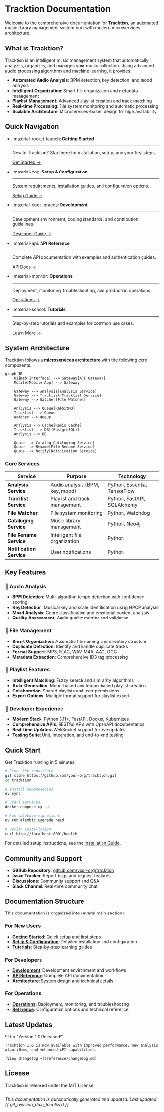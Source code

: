# Tracktion Documentation

Welcome to the comprehensive documentation for **Tracktion**, an automated music library management system built with modern microservices architecture.

## What is Tracktion?

Tracktion is an intelligent music management system that automatically analyzes, organizes, and manages your music collection. Using advanced audio processing algorithms and machine learning, it provides:

- **Automated Audio Analysis**: BPM detection, key detection, and mood analysis
- **Intelligent Organization**: Smart file organization and metadata management
- **Playlist Management**: Advanced playlist creation and track matching
- **Real-time Processing**: File system monitoring and automatic processing
- **Scalable Architecture**: Microservices-based design for high availability

## Quick Navigation

<div class="grid cards" markdown>

-   :material-rocket-launch: **Getting Started**

    ---

    New to Tracktion? Start here for installation, setup, and your first steps.

    [Get Started →](getting-started/index.md)

-   :material-cog: **Setup & Configuration**

    ---

    System requirements, installation guides, and configuration options.

    [Setup Guide →](setup/index.md)

-   :material-code-braces: **Development**

    ---

    Development environment, coding standards, and contribution guidelines.

    [Developer Guide →](development/index.md)

-   :material-api: **API Reference**

    ---

    Complete API documentation with examples and authentication guides.

    [API Docs →](api/index.md)

-   :material-monitor: **Operations**

    ---

    Deployment, monitoring, troubleshooting, and production operations.

    [Operations →](operations/index.md)

-   :material-school: **Tutorials**

    ---

    Step-by-step tutorials and examples for common use cases.

    [Learn More →](tutorials/index.md)

</div>

## System Architecture

Tracktion follows a **microservices architecture** with the following core components:

```mermaid
graph TB
    UI[Web Interface] --> Gateway[API Gateway]
    Mobile[Mobile App] --> Gateway

    Gateway --> Analysis[Analysis Service]
    Gateway --> Tracklist[Tracklist Service]
    Gateway --> Watcher[File Watcher]

    Analysis --> Queue[RabbitMQ]
    Tracklist --> Queue
    Watcher --> Queue

    Analysis --> Cache[Redis Cache]
    Tracklist --> DB[(PostgreSQL)]
    Analysis --> DB

    Queue --> Catalog[Cataloging Service]
    Queue --> Rename[File Rename Service]
    Queue --> Notify[Notification Service]
```

### Core Services

| Service | Purpose | Technology |
|---------|---------|------------|
| **Analysis Service** | Audio analysis (BPM, key, mood) | Python, Essentia, TensorFlow |
| **Tracklist Service** | Playlist and track management | Python, FastAPI, SQLAlchemy |
| **File Watcher** | File system monitoring | Python, Watchdog |
| **Cataloging Service** | Music library management | Python, Neo4j |
| **File Rename Service** | Intelligent file organization | Python |
| **Notification Service** | User notifications | Python |

## Key Features

### 🎵 Audio Analysis
- **BPM Detection**: Multi-algorithm tempo detection with confidence scoring
- **Key Detection**: Musical key and scale identification using HPCP analysis
- **Mood Analysis**: Genre classification and emotional content analysis
- **Quality Assessment**: Audio quality metrics and validation

### 📂 File Management
- **Smart Organization**: Automatic file naming and directory structure
- **Duplicate Detection**: Identify and handle duplicate tracks
- **Format Support**: MP3, FLAC, WAV, M4A, AAC, OGG
- **Metadata Extraction**: Comprehensive ID3 tag processing

### 🎼 Playlist Features
- **Intelligent Matching**: Fuzzy search and similarity algorithms
- **Auto-Generation**: Mood-based and tempo-based playlist creation
- **Collaboration**: Shared playlists and user permissions
- **Export Options**: Multiple format support for playlist export

### 🔧 Developer Experience
- **Modern Stack**: Python 3.11+, FastAPI, Docker, Kubernetes
- **Comprehensive APIs**: RESTful APIs with OpenAPI documentation
- **Real-time Updates**: WebSocket support for live updates
- **Testing Suite**: Unit, integration, and end-to-end testing

## Quick Start

Get Tracktion running in 5 minutes:

```bash
# Clone the repository
git clone https://github.com/your-org/tracktion.git
cd tracktion

# Install dependencies
uv sync

# Start services
docker-compose up -d

# Run database migrations
uv run alembic upgrade head

# Verify installation
curl http://localhost:8001/health
```

For detailed setup instructions, see the [Installation Guide](setup/installation.md).

## Community and Support

- **GitHub Repository**: [github.com/your-org/tracktion](https://github.com/your-org/tracktion)
- **Issue Tracker**: Report bugs and request features
- **Discussions**: Community support and Q&A
- **Slack Channel**: Real-time community chat

## Documentation Structure

This documentation is organized into several main sections:

### For New Users
- **[Getting Started](getting-started/index.md)**: Quick setup and first steps
- **[Setup & Configuration](setup/index.md)**: Detailed installation and configuration
- **[Tutorials](tutorials/index.md)**: Step-by-step learning guides

### For Developers
- **[Development](development/index.md)**: Development environment and workflows
- **[API Reference](api/index.md)**: Complete API documentation
- **[Architecture](architecture/index.md)**: System design and technical details

### For Operations
- **[Operations](operations/index.md)**: Deployment, monitoring, and troubleshooting
- **[Reference](reference/index.md)**: Configuration options and technical reference

## Latest Updates

!!! tip "Version 1.0 Released!"

    Tracktion 1.0 is now available with improved performance, new analysis algorithms, and enhanced API capabilities.

    [View Changelog →](reference/changelog.md)

## License

Tracktion is released under the [MIT License](https://github.com/your-org/tracktion/blob/main/LICENSE).

---

*This documentation is automatically generated and updated. Last updated: {{ git_revision_date_localized }}*
